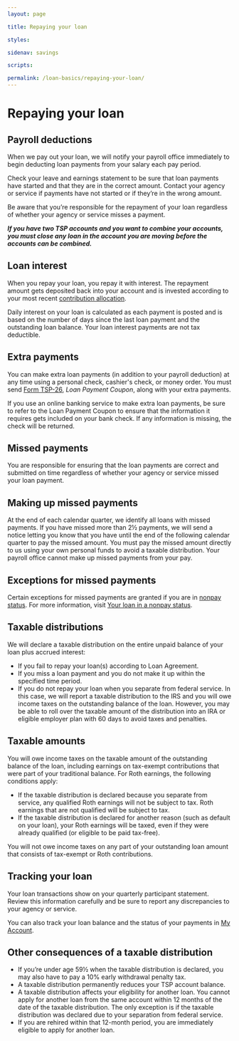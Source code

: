 ```yaml
---
layout: page

title: Repaying your loan

styles:

sidenav: savings

scripts:

permalink: /loan-basics/repaying-your-loan/
---
```


# Repaying your loan
 
## Payroll deductions
When we pay out your loan, we will notify your payroll office immediately to begin deducting loan payments from your salary each pay period.
 
Check your leave and earnings statement to be sure that loan payments have started and that they are in the correct amount. Contact your agency or service if payments have not started or if they’re in the wrong amount.
 
Be aware that you’re responsible for the repayment of your loan regardless of whether your agency or service misses a payment.

**_If you have two TSP accounts and you want to combine your accounts, you must close any loan in the account you are moving before the accounts can be combined._**

## Loan interest
When you repay your loan, you repay it with interest. The repayment amount gets deposited back into your account and is invested according to your most recent [contribution allocation](#).
 
Daily interest on your loan is calculated as each payment is posted and is based on the number of days since the last loan payment and the outstanding loan balance.
Your loan interest payments are not tax deductible.

## Extra payments
You can make extra loan payments (in addition to your payroll deduction) at any time using a personal check, cashier's check, or money order. You must send [Form TSP-26](#), _Loan Payment Coupon_, along with your extra payments.
 
If you use an online banking service to make extra loan payments, be sure to refer to the Loan Payment Coupon to ensure that the information it requires gets included on your bank check. If any information is missing, the check will be returned.

## Missed payments
You are responsible for ensuring that the loan payments are correct and submitted on time regardless of whether your agency or service missed your loan payment.
 
## Making up missed payments 
At the end of each calendar quarter, we identify all loans with missed payments. If you have missed more than 2½ payments, we will send a notice letting you know that you have until the end of the following calendar quarter to pay the missed amount. You must pay the missed amount directly to us using your own personal funds to avoid a taxable distribution. Your payroll office cannot make up missed payments from your pay.
 
## Exceptions for missed payments 
Certain exceptions for missed payments are granted if you are in [nonpay status](#). For more information, visit [Your loan in a nonpay status](#).

## Taxable distributions

We will declare a taxable distribution on the entire unpaid balance of your loan plus accrued interest:

+ If you fail to repay your loan(s) according to Loan Agreement.
+ If you miss a loan payment and you do not make it up within the specified time period.
+ If you do not repay your loan when you separate from federal service. In this case, we will report a taxable distribution to the IRS and you will owe income taxes on the outstanding balance of the loan. However, you may be able to roll over the taxable amount of the distribution into an IRA or eligible employer plan with 60 days to avoid taxes and penalties.

## Taxable amounts

You will owe income taxes on the taxable amount of the outstanding balance of the loan, including earnings on tax-exempt contributions that were part of your traditional balance. For Roth earnings, the following conditions apply:

+ If the taxable distribution is declared because you separate from service, any qualified Roth earnings will not be subject to tax. Roth earnings that are not qualified will be subject to tax.
+ If the taxable distribution is declared for another reason (such as default on your loan), your Roth earnings will be taxed, even if they were already qualified (or eligible to be paid tax-free).

You will not owe income taxes on any part of your outstanding loan amount that consists of tax-exempt or Roth contributions.


## Tracking your loan
Your loan transactions show on your quarterly participant statement. Review this information carefully and be sure to report any discrepancies to your agency or service.
 
You can also track your loan balance and the status of your payments in [My Account](#).

## Other consequences of a taxable distribution

+ If you’re under age 59½ when the taxable distribution is declared, you may also have to pay a 10% early withdrawal penalty tax.
+ A taxable distribution permanently reduces your TSP account balance.
+ A taxable distribution affects your eligibility for another loan. You cannot apply for another loan from the same account within 12 months of the date of the taxable distribution. The only exception is if the taxable distribution was declared due to your separation from federal service. 
+ If you are rehired within that 12-month period, you are immediately eligible to apply for another loan.
